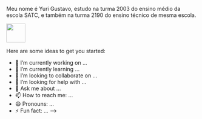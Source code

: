 Meu nome é Yuri Gustavo, estudo na turma 2003 do ensino médio da escola SATC, e também na turma 2190 do ensino técnico de mesma escola.

<div>
<a href="https://tracker.gg/valorant/profile/riot/YuritoKiller%239415/overview" target="_blank"> <img src="https://static.vecteezy.com/ti/vetor-gratis/p3/19040372-valorant-logo-branco-gratis-vetor.jpg" width="50 px" height="50 px"></a>
</div>

Here are some ideas to get you started:

- 🔭 I’m currently working on ...
- 🌱 I’m currently learning ...
- 👯 I’m looking to collaborate on ...
- 🤔 I’m looking for help with ...
- 💬 Ask me about ...
- 📫 How to reach me: ...
- 😄 Pronouns: ...
- ⚡ Fun fact: ...
-->
